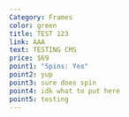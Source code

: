 ```yaml
---
Category: Frames
color: green
title: TEST 123
link: AAA
text: TESTING CMS
price: $69
point1: "Spins: Yes"
point2: yup
point3: sure does spin
point4: idk what to put here
point5: testing
---
```

